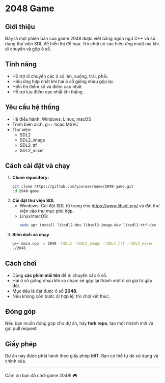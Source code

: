 # 2048 Game

## Giới thiệu

Đây là một phiên bản của game 2048 được viết bằng ngôn ngữ C++ và sử dụng thư viện SDL để hiển thị đồ họa. Trò chơi có các hiệu ứng mượt mà khi di chuyển và gộp ô số.

## Tính năng

- Hỗ trợ di chuyển các ô số lên, xuống, trái, phải.
- Hiệu ứng hợp nhất khi hai ô số giống nhau gộp lại.
- Hiển thị điểm số và điểm cao nhất.
- Hỗ trợ lưu điểm cao nhất khi thắng.

## Yêu cầu hệ thống

- Hệ điều hành: Windows, Linux, macOS
- Trình biên dịch: g++ hoặc MSVC
- Thư viện:
  - SDL2
  - SDL2_image
  - SDL2_ttf
  - SDL2_mixer

## Cách cài đặt và chạy

1. **Clone repository:**
   ```sh
   git clone https://github.com/yourusername/2048-game.git
   cd 2048-game
   ```
2. **Cài đặt thư viện SDL**
   - Windows: Cài đặt SDL từ trang chủ https://www.libsdl.org/ và đặt thư viện vào thư mục phù hợp.
   - Linux/macOS:
     ```sh
     sudo apt install libsdl2-dev libsdl2-image-dev libsdl2-ttf-dev
     ```
3. **Biên dịch và chạy**
   ```sh
   g++ main.cpp -o 2048 -lSDL2 -lSDL2_image -lSDL2_ttf -lSDL2_mixer
   ./2048
   ```

## Cách chơi

- Dùng **các phím mũi tên** để di chuyển các ô số.
- Hai ô số giống nhau khi va chạm sẽ gộp lại thành một ô có giá trị gấp đôi.
- Mục tiêu là đạt được ô số **2048**.
- Nếu không còn bước đi hợp lệ, trò chơi kết thúc.

## Đóng góp

Nếu bạn muốn đóng góp cho dự án, hãy **fork repo**, tạo một nhánh mới và gửi pull request.

## Giấy phép

Dự án này được phát hành theo giấy phép MIT. Bạn có thể tự do sử dụng và chỉnh sửa.

---
Cảm ơn bạn đã chơi game 2048! 🎮


